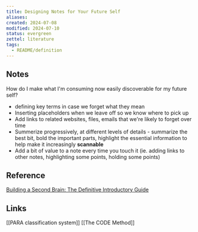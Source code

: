 ```yaml
---
title: Designing Notes for Your Future Self
aliases: 
created: 2024-07-08
modified: 2024-07-10
status: evergreen
zettel: literature
tags:
  - README/definition
---
```

## Notes
How do I make what I'm consuming now easily discoverable for my future self?

- defining key terms in case we forget what they mean
- Inserting placeholders when we leave off so we know where to pick up
- Add links to related websites, files, emails that we're likely to forget over time
- Summerize progressively, at different levels of details - summarize the best bit, bold the important parts, highlight the essential information to help make it increasingly **scannable**
- Add a bit of value to a note every time you touch it (ie. adding links to other notes, highlighting some points, holding some points)
## Reference
[Building a Second Brain: The Definitive Introductory Guide](https://fortelabs.com/blog/basboverview/)

## Links
[[PARA classification system]]
[[The CODE Method]]